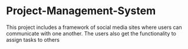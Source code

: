 # Project-Management-System
This project includes a framework of social media sites where users can communicate with one another. The users also get the functionality to assign tasks to others
